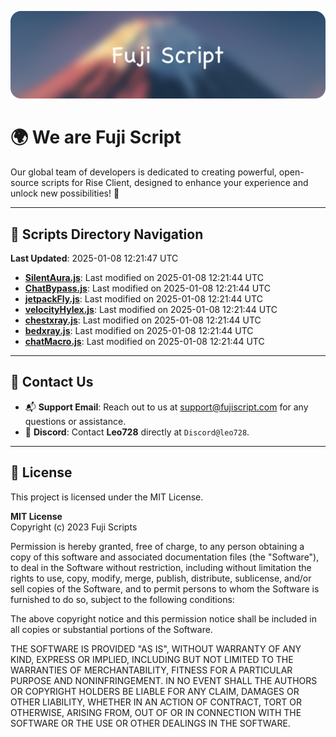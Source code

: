 ![Banner](.github/b.webp)

# 🌍 **We are Fuji Script**

Our global team of developers is dedicated to creating powerful, open-source scripts for Rise Client, designed to enhance your experience and unlock new possibilities! 🌟

---
<!-- SCRIPTS_NAVIGATION_START -->
## 📂 **Scripts Directory Navigation**

**Last Updated**: 2025-01-08 12:21:47 UTC

- **[SilentAura.js](scripts/SilentAura.js)**: Last modified on 2025-01-08 12:21:44 UTC
- **[ChatBypass.js](scripts/ChatBypass.js)**: Last modified on 2025-01-08 12:21:44 UTC
- **[jetpackFly.js](scripts/jetpackFly.js)**: Last modified on 2025-01-08 12:21:44 UTC
- **[velocityHylex.js](scripts/velocityHylex.js)**: Last modified on 2025-01-08 12:21:44 UTC
- **[chestxray.js](scripts/chestxray.js)**: Last modified on 2025-01-08 12:21:44 UTC
- **[bedxray.js](scripts/bedxray.js)**: Last modified on 2025-01-08 12:21:44 UTC
- **[chatMacro.js](scripts/chatMacro.js)**: Last modified on 2025-01-08 12:21:44 UTC

<!-- SCRIPTS_NAVIGATION_END -->

---

## 💬 **Contact Us**  
- 📬 **Support Email**: Reach out to us at [support@fujiscript.com](mailto:support@fujiscript.com) for any questions or assistance.  
- 💬 **Discord**: Contact **Leo728** directly at `Discord@leo728`.

---

## 📜 **License**

This project is licensed under the MIT License.  

**MIT License**  
Copyright (c) 2023 Fuji Scripts  

Permission is hereby granted, free of charge, to any person obtaining a copy of this software and associated documentation files (the "Software"), to deal in the Software without restriction, including without limitation the rights to use, copy, modify, merge, publish, distribute, sublicense, and/or sell copies of the Software, and to permit persons to whom the Software is furnished to do so, subject to the following conditions:  

The above copyright notice and this permission notice shall be included in all copies or substantial portions of the Software.  

THE SOFTWARE IS PROVIDED "AS IS", WITHOUT WARRANTY OF ANY KIND, EXPRESS OR IMPLIED, INCLUDING BUT NOT LIMITED TO THE WARRANTIES OF MERCHANTABILITY, FITNESS FOR A PARTICULAR PURPOSE AND NONINFRINGEMENT. IN NO EVENT SHALL THE AUTHORS OR COPYRIGHT HOLDERS BE LIABLE FOR ANY CLAIM, DAMAGES OR OTHER LIABILITY, WHETHER IN AN ACTION OF CONTRACT, TORT OR OTHERWISE, ARISING FROM, OUT OF OR IN CONNECTION WITH THE SOFTWARE OR THE USE OR OTHER DEALINGS IN THE SOFTWARE.  

